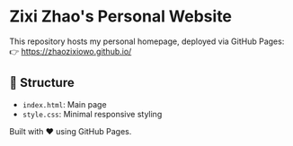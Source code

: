 # Zixi Zhao's Personal Website

This repository hosts my personal homepage, deployed via GitHub Pages:
👉 https://zhaozixiowo.github.io/

## 📄 Structure

- `index.html`: Main page
- `style.css`: Minimal responsive styling

Built with ❤️ using GitHub Pages.
